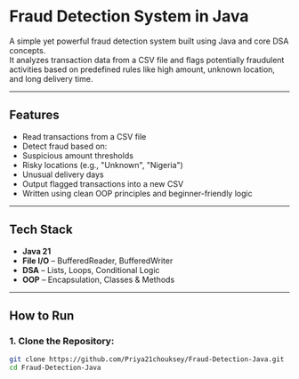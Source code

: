 # Fraud Detection System in Java

A simple yet powerful fraud detection system built using Java and core DSA concepts.  
It analyzes transaction data from a CSV file and flags potentially fraudulent activities based on predefined rules like high amount, unknown location, and long delivery time.

---

## Features

- Read transactions from a CSV file
- Detect fraud based on:
- Suspicious amount thresholds
- Risky locations (e.g., "Unknown", "Nigeria")
- Unusual delivery days
- Output flagged transactions into a new CSV
- Written using clean OOP principles and beginner-friendly logic

---

## Tech Stack

- **Java 21**
- **File I/O** – BufferedReader, BufferedWriter
- **DSA** – Lists, Loops, Conditional Logic
- **OOP** – Encapsulation, Classes & Methods

---

## How to Run

### 1. Clone the Repository:
```bash
git clone https://github.com/Priya21chouksey/Fraud-Detection-Java.git
cd Fraud-Detection-Java
